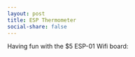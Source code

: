 ```yaml
---
layout: post
title: ESP Thermometer
social-share: false
---
```

Having fun with the $5 ESP-01 Wifi board: [](http://gabor.maylander.net/esp-thermometer/)

